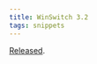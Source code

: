 ```yaml
---
title: WinSwitch 3.2
tags: snippets
---
```


[Released](http://typechecked.net/a/news/archives/2006/04/winswitch_32_un.php).

